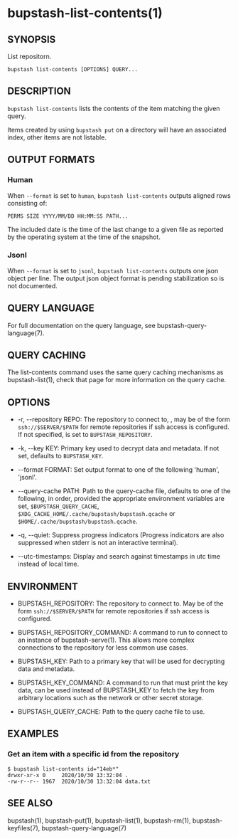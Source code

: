 bupstash-list-contents(1) 
=========================

## SYNOPSIS

List repositorn.

`bupstash list-contents [OPTIONS] QUERY... `

## DESCRIPTION

`bupstash list-contents` lists the contents of the item matching the given query.

Items created by using `bupstash put` on a directory will have an associated index, other items
are not listable.

## OUTPUT FORMATS

### Human

When `--format` is set to `human`, `bupstash list-contents` outputs aligned rows consisting of:

```
PERMS SIZE YYYY/MM/DD HH:MM:SS PATH...
```

The included date is the time of the last change to a given file as reported by the
operating system at the time of the snapshot.

### Jsonl

When `--format` is set to `jsonl`, `bupstash list-contents` outputs one json object per line.
The output json object format is pending stabilization so is not documented.

## QUERY LANGUAGE

For full documentation on the query language, see bupstash-query-language(7).

## QUERY CACHING

The list-contents command uses the same query caching mechanisms as bupstash-list(1), check that page for
more information on the query cache.

## OPTIONS

* -r, --repository REPO:
  The repository to connect to, , may be of the form `ssh://$SERVER/$PATH` for
  remote repositories if ssh access is configured. If not specified, is set to `BUPSTASH_REPOSITORY`.

* -k, --key KEY:
  Primary key used to decrypt data and metadata. If not set, defaults
  to `BUPSTASH_KEY`.

* --format FORMAT:
  Set output format to one of the following 'human', 'jsonl'.

* --query-cache PATH:
  Path to the query-cache file, defaults to one of the following, in order, provided
  the appropriate environment variables are set, `$BUPSTASH_QUERY_CACHE`,
  `$XDG_CACHE_HOME/.cache/bupstash/bupstash.qcache` or `$HOME/.cache/bupstash/bupstash.qcache`.

* -q, --quiet:
  Suppress progress indicators (Progress indicators are also suppressed when stderr
  is not an interactive terminal).

* --utc-timestamps:
  Display and search against timestamps in utc time instead of local time.

## ENVIRONMENT

* BUPSTASH_REPOSITORY:
  The repository to connect to. May be of the form `ssh://$SERVER/$PATH` for
  remote repositories if ssh access is configured.

* BUPSTASH_REPOSITORY_COMMAND:
  A command to run to connect to an instance of bupstash-serve(1). This 
  allows more complex connections to the repository for less common use cases.

* BUPSTASH_KEY:
  Path to a primary key that will be used for decrypting data and metadata.

* BUPSTASH_KEY_COMMAND:
  A command to run that must print the key data, can be used instead of BUPSTASH_KEY
  to fetch the key from arbitrary locations such as the network or other secret storage.

* BUPSTASH_QUERY_CACHE:
  Path to the query cache file to use.


## EXAMPLES

### Get an item with a specific id from the repository

```
$ bupstash list-contents id="14eb*"
drwxr-xr-x 0     2020/10/30 13:32:04 .
-rw-r--r-- 1967  2020/10/30 13:32:04 data.txt
```

## SEE ALSO

bupstash(1), bupstash-put(1), bupstash-list(1), bupstash-rm(1), bupstash-keyfiles(7),
bupstash-query-language(7)
